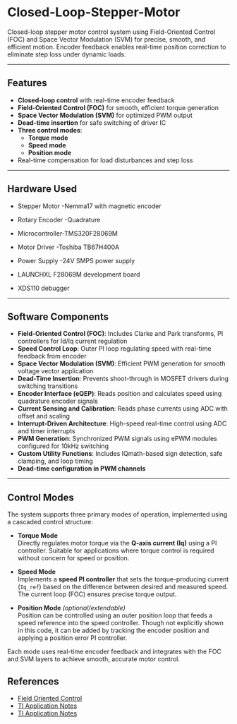 # Closed-Loop-Stepper-Motor
Closed-loop stepper motor control system using Field-Oriented Control (FOC) and Space Vector Modulation (SVM) for precise, smooth, and efficient motion. Encoder feedback enables real-time position correction to eliminate step loss under dynamic loads.


---

## Features

- **Closed-loop control** with real-time encoder feedback
- **Field-Oriented Control (FOC)** for smooth, efficient torque generation
- **Space Vector Modulation (SVM)** for optimized PWM output
- **Dead-time insertion** for safe switching of driver IC
- **Three control modes**:
  - **Torque mode**
  - **Speed mode**
  - **Position mode**
-  Real-time compensation for load disturbances and step loss

---

## Hardware Used

- Stepper Motor -Nemma17 with magnetic encoder
- Rotary Encoder -Quadrature
- Microcontroller-TMS320F28069M
- Motor Driver -Toshiba TB67H400A
- Power Supply -24V SMPS power supply
  
- LAUNCHXL F28069M development board
- XDS110 debugger

---

## Software Components

- **Field-Oriented Control (FOC)**: Includes Clarke and Park transforms, PI controllers for Id/Iq current regulation
- **Speed Control Loop**: Outer PI loop regulating speed with real-time feedback from encoder
- **Space Vector Modulation (SVM)**: Efficient PWM generation for smooth voltage vector application
- **Dead-Time Insertion**: Prevents shoot-through in MOSFET drivers during switching transitions
- **Encoder Interface (eQEP)**: Reads position and calculates speed using quadrature encoder signals
- **Current Sensing and Calibration**: Reads phase currents using ADC with offset and scaling
- **Interrupt-Driven Architecture**: High-speed real-time control using ADC and timer interrupts
- **PWM Generation**: Synchronized PWM signals using ePWM modules configured for 10kHz switching
- **Custom Utility Functions**: Includes IQmath-based sign detection, safe clamping, and loop timing
- **Dead-time configuration in PWM channels**

---

## Control Modes

The system supports three primary modes of operation, implemented using a cascaded control structure:

- **Torque Mode**  
  Directly regulates motor torque via the **Q-axis current (Iq)** using a PI controller. Suitable for applications where torque control is required without concern for speed or position.

- **Speed Mode**  
  Implements a **speed PI controller** that sets the torque-producing current (`Iq_ref`) based on the difference between desired and measured speed. The current loop (FOC) ensures precise torque output.

- **Position Mode** *(optional/extendable)*  
  Position can be controlled using an outer position loop that feeds a speed reference into the speed controller. Though not explicitly shown in this code, it can be added by tracking the encoder position and applying a position error PI controller.

Each mode uses real-time encoder feedback and integrates with the FOC and SVM layers to achieve smooth, accurate motor control.





## References

- [Field Oriented Control ](https://www.ti.com/video/6296584406001)
- [TI Application Notes](https://www.tij.co.jp/jp/lit/ug/spru556/spru556.pdf)
- [TI Application Notes](https://www.ti.com/lit/pdf/sprui11)
